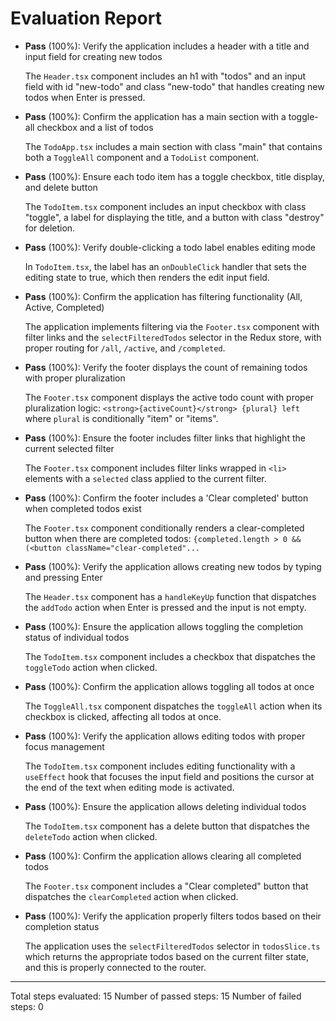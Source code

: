 # Evaluation Report

- **Pass** (100%): Verify the application includes a header with a title and input field for creating new todos
  
  The `Header.tsx` component includes an h1 with "todos" and an input field with id "new-todo" and class "new-todo" that handles creating new todos when Enter is pressed.

- **Pass** (100%): Confirm the application has a main section with a toggle-all checkbox and a list of todos
  
  The `TodoApp.tsx` includes a main section with class "main" that contains both a `ToggleAll` component and a `TodoList` component.

- **Pass** (100%): Ensure each todo item has a toggle checkbox, title display, and delete button
  
  The `TodoItem.tsx` component includes an input checkbox with class "toggle", a label for displaying the title, and a button with class "destroy" for deletion.

- **Pass** (100%): Verify double-clicking a todo label enables editing mode
  
  In `TodoItem.tsx`, the label has an `onDoubleClick` handler that sets the editing state to true, which then renders the edit input field.

- **Pass** (100%): Confirm the application has filtering functionality (All, Active, Completed)
  
  The application implements filtering via the `Footer.tsx` component with filter links and the `selectFilteredTodos` selector in the Redux store, with proper routing for `/all`, `/active`, and `/completed`.

- **Pass** (100%): Verify the footer displays the count of remaining todos with proper pluralization
  
  The `Footer.tsx` component displays the active todo count with proper pluralization logic: `<strong>{activeCount}</strong> {plural} left` where `plural` is conditionally "item" or "items".

- **Pass** (100%): Ensure the footer includes filter links that highlight the current selected filter
  
  The `Footer.tsx` component includes filter links wrapped in `<li>` elements with a `selected` class applied to the current filter.

- **Pass** (100%): Confirm the footer includes a 'Clear completed' button when completed todos exist
  
  The `Footer.tsx` component conditionally renders a clear-completed button when there are completed todos: `{completed.length > 0 && (<button className="clear-completed"...`

- **Pass** (100%): Verify the application allows creating new todos by typing and pressing Enter
  
  The `Header.tsx` component has a `handleKeyUp` function that dispatches the `addTodo` action when Enter is pressed and the input is not empty.

- **Pass** (100%): Ensure the application allows toggling the completion status of individual todos
  
  The `TodoItem.tsx` component includes a checkbox that dispatches the `toggleTodo` action when clicked.

- **Pass** (100%): Confirm the application allows toggling all todos at once
  
  The `ToggleAll.tsx` component dispatches the `toggleAll` action when its checkbox is clicked, affecting all todos at once.

- **Pass** (100%): Verify the application allows editing todos with proper focus management
  
  The `TodoItem.tsx` component includes editing functionality with a `useEffect` hook that focuses the input field and positions the cursor at the end of the text when editing mode is activated.

- **Pass** (100%): Ensure the application allows deleting individual todos
  
  The `TodoItem.tsx` component has a delete button that dispatches the `deleteTodo` action when clicked.

- **Pass** (100%): Confirm the application allows clearing all completed todos
  
  The `Footer.tsx` component includes a "Clear completed" button that dispatches the `clearCompleted` action when clicked.

- **Pass** (100%): Verify the application properly filters todos based on their completion status
  
  The application uses the `selectFilteredTodos` selector in `todosSlice.ts` which returns the appropriate todos based on the current filter state, and this is properly connected to the router.

---

Total steps evaluated: 15
Number of passed steps: 15
Number of failed steps: 0
